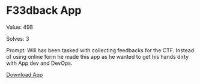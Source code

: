 
F33dback App
============


Value: 498

Solves: 3

Prompt: Will has been tasked with collecting feedbacks for the CTF. Instead of using online form he made this app as he wanted to get his hands dirty with App dev and DevOps.

[Download App](https://drive.google.com/file/d/1WuulnDwDG5eVxQKiuWl6sDheszS93aum/view?usp=sharing)

